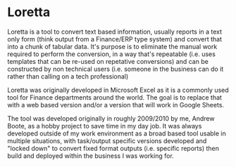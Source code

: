 # Loretta

Loretta is a tool to convert text based information, usually reports in a text only form (think output from a Finance/ERP type system) and convert that into a chunk of tabular data.  It's purpose is to eliminate the manual work required to perform the conversion, in a way that's repeatable (i.e. uses templates that can be re-used on repetative conversions) and can be constructed by non technical users (i.e. someone in the business can do it rather than calling on a tech professional)

Loretta was originally developed in Microsoft Excel as it is a commonly used tool for Finance departments around the world.  The goal is to replace that with a web based version and/or a version that will work in Google Sheets.

The tool was developed originally in roughly 2009/2010 by me, Andrew Boote, as a hobby project to save time in my day job.  It was always developed outside of my work environment as a broad based tool usable in multiple situations, with task/output specific versions developed and "locked down" to convert fixed format outputs (i.e. specific reports) then build and deployed within the business I was working for.

